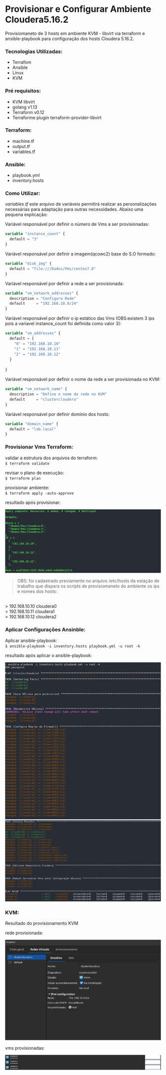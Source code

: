 # Provisionar e Configurar Ambiente Cloudera5.16.2

Provisiomaneto de 3 hosts em ambiente KVM - libvirt via terraform e ansible-playbook para configuração dos hosts Cloudera 5.16.2.

### Tecnologias Utilizadas:
- Terrafom
- Ansible
- Linux
- KVM

### Pré requisitos:
- KVM libvirt
- golang v1.13
- Terraform v0.12
- Terraforme plugin terraform-provider-libvirt

### Terraform:
- machine.tf
- output.tf
- variables.tf

### Ansible:
- playbook.yml
- inventory.hosts

### Como Utilizar:

*variables.tf* este arquivo de variáveis permitirá realizar as personalizações necessárias para adaptação para outras necessidades. Abaixo uma pequena explicação:

Variável responsável por definir o número de Vms a ser provisionadas:
```terraform
variable "instance_count" {
  default = "3"
}
```
Variável responsável por definir a imagem(qcowc2) base do S.O formado:
```terraform
variable "disk_img" {
  default = "file:///Dados/Vms/centos7.0"
}
```
Variável responsável por definir a rede a ser provisionada:
```terraform
variable "vm_network_addresses" {
  description = "Configura Rede"
  default     = "192.168.10.0/24"
}
```
Variável responsável por definir o ip estático das Vms (OBS:existem 3 ips pois a variavel instance_count foi definida como valor 3):
```terraform
variable "vm_addresses" {
  default = {
    "0" = "192.168.10.10"
    "1" = "192.168.10.11"
    "2" = "192.168.10.12"
  }

}
```
Variável responsável por definir o nome da rede a ser provisionada no KVM:
```terraform
variable "vm_network_name" {
  description = "Define o nome da rede no KVM"
  default     = "clustercloudera"
}
```
Variável responsável por definir domínio dos hosts:
```terraform
variable "domain_name" {
  default = "lab.local"
}
```
### Provisionar Vms Terraform:

validar a estrutura dos arquivos do terraform:
</br>
`$ terraform validate`

revisar o plano de execução:
</br>
`$ terraform plan`

provisionar ambiente:
</br>
`$ terraform apply -auto-approve`

resultado após provisionar:

![](imgs_repo/terraform-result.png)

>OBS: foi cadastrado previamente no arquivo /etc/hosts da estação de trabalho que dispara os scripts de provisiomaneto do ambiente os ips e nomes dos hosts:
<br>
> 192.168.10.10 cloudera0
<br>
> 192.168.10.11 cloudera1
<br>
> 192.168.10.12 cloudera2

### Aplicar Configurações Ansinble:

Aplicar ansible-playbook:
</br>
`$ ansible-playbook -i inventory.hosts playbook.yml -u root -k`

resultado após aplicar o ansible-playbook:

![](imgs_repo/ansible-playbook-p1.png)
![](imgs_repo/ansible-playbook-p2.png)

### KVM:

Resultado do provisionamento KVM

rede provisionada:

![](imgs_repo/kvm-network.png)

vms provisionadas:

![](imgs_repo/kvm-result.png)

